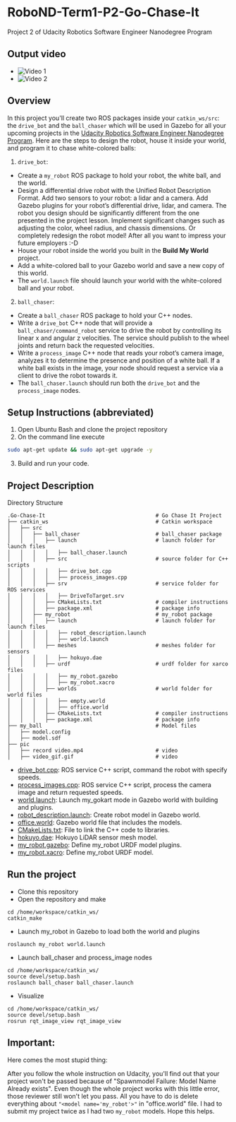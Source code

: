 # RoboND-Term1-P2-Go-Chase-It
Project 2 of Udacity Robotics Software Engineer Nanodegree Program

## Output video
 - ![Video 1](https://drive.google.com/file/d/1rdQH1Bq9wIDCCdNi9Dhkb9ObusucP_tt/view?usp=sharing)
 - ![Video 2](https://drive.google.com/file/d/1YcwhqTWIJq7MtgqIMRYkI_5j09VNfB3t/view?usp=sharing)
## Overview  
In this project you'll create two ROS packages inside your `catkin_ws/src`: the `drive_bot` and the `ball_chaser` which will be used in Gazebo for all your upcoming projects in the [Udacity Robotics Software Engineer Nanodegree Program](https://www.udacity.com/course/robotics-software-engineer--nd209). Here are the steps to design the robot, house it inside your world, and program it to chase white-colored balls:  
1. `drive_bot`:  
* Create a `my_robot` ROS package to hold your robot, the white ball, and the world.
* Design a differential drive robot with the Unified Robot Description Format. Add two sensors to your robot: a lidar and a camera. Add Gazebo plugins for your robot’s differential drive, lidar, and camera. The robot you design should be significantly different from the one presented in the project lesson. Implement significant changes such as adjusting the color, wheel radius, and chassis dimensions. Or completely redesign the robot model! After all you want to impress your future employers :-D
* House your robot inside the world you built in the **Build My World** project.
* Add a white-colored ball to your Gazebo world and save a new copy of this world.
* The `world.launch` file should launch your world with the white-colored ball and your robot.
2. `ball_chaser`:
* Create a `ball_chaser` ROS package to hold your C++ nodes.
* Write a `drive_bot` C++ node that will provide a `ball_chaser/command_robot` service to drive the robot by controlling its linear x and angular z velocities. The service should publish to the wheel joints and return back the requested velocities.
* Write a `process_image` C++ node that reads your robot’s camera image, analyzes it to determine the presence and position of a white ball. If a white ball exists in the image, your node should request a service via a client to drive the robot towards it.
* The `ball_chaser.launch` should run both the `drive_bot` and the `process_image` nodes.  

## Setup Instructions (abbreviated)   
1. Open Ubuntu Bash and clone the project repository  
2. On the command line execute  
```bash
sudo apt-get update && sudo apt-get upgrade -y
```
3. Build and run your code.  
## Project Description  
Directory Structure  
```
.Go-Chase-It                                   # Go Chase It Project
├── catkin_ws                                  # Catkin workspace
│   ├── src
│   │   ├── ball_chaser                        # ball_chaser package        
│   │   │   ├── launch                         # launch folder for launch files
│   │   │   │   ├── ball_chaser.launch
│   │   │   ├── src                            # source folder for C++ scripts
│   │   │   │   ├── drive_bot.cpp
│   │   │   │   ├── process_images.cpp
│   │   │   ├── srv                            # service folder for ROS services
│   │   │   │   ├── DriveToTarget.srv
│   │   │   ├── CMakeLists.txt                 # compiler instructions
│   │   │   ├── package.xml                    # package info
│   │   ├── my_robot                           # my_robot package        
│   │   │   ├── launch                         # launch folder for launch files   
│   │   │   │   ├── robot_description.launch
│   │   │   │   ├── world.launch
│   │   │   ├── meshes                         # meshes folder for sensors
│   │   │   │   ├── hokuyo.dae
│   │   │   ├── urdf                           # urdf folder for xarco files
│   │   │   │   ├── my_robot.gazebo
│   │   │   │   ├── my_robot.xacro
│   │   │   ├── worlds                         # world folder for world files
│   │   │   │   ├── empty.world
│   │   │   │   ├── office.world
│   │   │   ├── CMakeLists.txt                 # compiler instructions
│   │   │   ├── package.xml                    # package info
├── my_ball                                    # Model files 
│   ├── model.config
│   ├── model.sdf
├── pic                                     
│   ├── record video.mp4                       # video
│   ├── video_gif.gif                          # video
```
- [drive_bot.cpp](https://github.com/KarthikMothiki/Robotics-Software-Engineer-Udacity/blob/046119888934f048b1e99ec4a8233dc202710158/Project2%20Go%20Chase%20It/ball_chaser/src/drive_bot.cpp): ROS service C++ script, command the robot with specify speeds.  
- [process_images.cpp](https://github.com/KarthikMothiki/Robotics-Software-Engineer-Udacity/blob/122db0962005881a09f80fa12a73e0f4e8e3a297/Project2%20Go%20Chase%20It/ball_chaser/src/process_image.cpp): ROS service C++ script, process the camera image and return requested speeds.  
- [world.launch](https://github.com/KarthikMothiki/Robotics-Software-Engineer-Udacity/blob/122db0962005881a09f80fa12a73e0f4e8e3a297/Project2%20Go%20Chase%20It/my_robot/launch/world.launch): Launch my_gokart mode in Gazebo world with building and plugins.  
- [robot_description.launch](https://github.com/KarthikMothiki/Robotics-Software-Engineer-Udacity/blob/122db0962005881a09f80fa12a73e0f4e8e3a297/Project2%20Go%20Chase%20It/my_robot/launch/robot_description.launch): Create robot model in Gazebo world. 
- [office.world](https://github.com/KarthikMothiki/Robotics-Software-Engineer-Udacity/blob/122db0962005881a09f80fa12a73e0f4e8e3a297/Project2%20Go%20Chase%20It/my_robot/worlds/world.world): Gazebo world file that includes the models.  
- [CMakeLists.txt](https://github.com/KarthikMothiki/Robotics-Software-Engineer-Udacity/blob/main/Project2%20Go%20Chase%20It/my_robot/CMakeLists.txt): File to link the C++ code to libraries.  
- [hokuyo.dae](https://github.com/KarthikMothiki/Robotics-Software-Engineer-Udacity/blob/main/Project2%20Go%20Chase%20It/my_robot/meshes/hokuyo.dae): Hokuyo LiDAR sensor mesh model.  
- [my_robot.gazebo](https://github.com/KarthikMothiki/Robotics-Software-Engineer-Udacity/blob/main/Project2%20Go%20Chase%20It/my_robot/urdf/my_robot.gazebo): Define my_robot URDF model plugins.  
- [my_robot.xacro](https://github.com/KarthikMothiki/Robotics-Software-Engineer-Udacity/blob/main/Project2%20Go%20Chase%20It/my_robot/urdf/my_robot.xacro): Define my_robot URDF model.  

## Run the project  
* Clone this repository
* Open the repository and make  
```
cd /home/workspace/catkin_ws/
catkin_make
```
* Launch my_robot in Gazebo to load both the world and plugins  
```
roslaunch my_robot world.launch
```   
* Launch ball_chaser and process_image nodes  
```
cd /home/workspace/catkin_ws/
source devel/setup.bash
roslaunch ball_chaser ball_chaser.launch
```  
* Visualize  
```
cd /home/workspace/catkin_ws/
source devel/setup.bash
rosrun rqt_image_view rqt_image_view  
```  
## Important:

Here comes the most stupid thing:

After you follow the whole instruction on Udacity, you'll find out that your project won't be passed because of "Spawnmodel Failure: Model Name Already exists". Even though the whole project works with this little error, those reviewer still won't let you pass.
All you have to do is delete everything about ```"<model name='my_robot'>"``` in "office.world" file. I had to submit my project twice as I had two `my_robot` models. Hope this helps.
